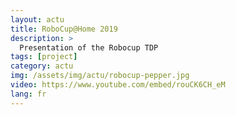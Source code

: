 ```yaml
---
layout: actu
title: RoboCup@Home 2019
description: >
  Presentation of the Robocup TDP
tags: [project]
category: actu
img: /assets/img/actu/robocup-pepper.jpg
video: https://www.youtube.com/embed/rouCK6CH_eM
lang: fr
---
```



